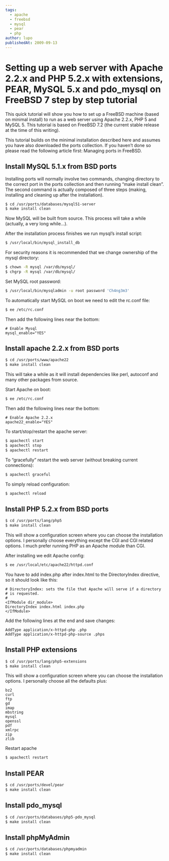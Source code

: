 ```yaml
---
tags:
  - apache
  - freebsd
  - mysql
  - pear
  - php
author: lupo
publishedAt: 2009-09-13
---
```


# Setting up a web server with Apache 2.2.x and PHP 5.2.x with extensions, PEAR, MySQL 5.x and pdo_mysql on FreeBSD 7 step by step tutorial

This quick tutorial will show you how to set up a FreeBSD machine (based on
minimal install) to run as a web server using Apache 2.2.x, PHP 5 and MySQL 5.
This tutorial is based on FreeBSD 7.2 (the current stable release at the time of
this writing).

This tutorial builds on the minimal installation described here and assumes you
have also downloaded the ports collection. If you haven’t done so please read
the following article first: Managing ports in FreeBSD.


## Install MySQL 5.1.x from BSD ports

Installing ports will normally involve two commands, changing directory to the
correct port in the ports collection and then running “make install clean”. The
second command is actually composed of three steps (making, installing and
cleaning up after the installation).

```sh
$ cd /usr/ports/databases/mysql51-server
$ make install clean
```

Now MySQL will be built from source. This process will take a while (actually, a
very long while…).

After the installation process finishes we run mysql’s install script:

```sh
$ /usr/local/bin/mysql_install_db
```

For security reasons it is recommended that we change ownership of the mysql
directory:

```sh
$ chown -R mysql /var/db/mysql/
$ chgrp -R mysql /var/db/mysql/
```

Set MySQL root password:

```sh
$ /usr/local/bin/mysqladmin -u root password 'Ch4ng3m3'
```

To automatically start MySQL on boot we need to edit the rc.conf file:

```sh
$ ee /etc/rc.conf
```

Then add the following lines near the bottom:

```
# Enable Mysql
mysql_enable="YES"
```

## Install apache 2.2.x from BSD ports

```sh
$ cd /usr/ports/www/apache22
$ make install clean
```

This will take a while as it will install dependencies like perl, autoconf and
many other packages from source.

Start Apache on boot:

```sh
$ ee /etc/rc.conf
```

Then add the following lines near the bottom:

```
# Enable Apache 2.2.x
apache22_enable="YES"
```

To start/stop/restart the apache server:

```sh
$ apachectl start
$ apachectl stop
$ apachectl restart
```

To “gracefully” restart the web server (without breaking current connections):

```sh
$ apachectl graceful
```

To simply reload configuration:

```sh
$ apachectl reload
```

## Install PHP 5.2.x from BSD ports

```sh
$ cd /usr/ports/lang/php5
$ make install clean
```

This will show a configuration screen where you can choose the installation
options. I personally choose everything except the CGI and CGI related options.
I much prefer running PHP as an Apache module than CGI.

After installing we edit Apache config:

```sh
$ ee /usr/local/etc/apache22/httpd.conf
```

You have to add index.php after index.html to the DirectoryIndex directive, so
it should look like this:

```
# DirectoryIndex: sets the file that Apache will serve if a directory
# is requested.
#
<IfModule dir_module>
DirectoryIndex index.html index.php
</IfModule>
```

Add the following lines at the end and save changes:

```
AddType application/x-httpd-php .php
AddType application/x-httpd-php-source .phps
```

## Install PHP extensions

```sh
$ cd /usr/ports/lang/php5-extensions
$ make install clean
```

This will show a configuration screen where you can choose the installation
options. I personally choose all the defaults plus:

```
bz2
curl
ftp
gd
imap
mbstring
mysql
openssl
pdf
xmlrpc
zip
zlib
```

Restart apache

```sh
$ apachectl restart
```

## Install PEAR

```sh
$ cd /usr/ports/devel/pear
$ make install clean
```

## Install pdo_mysql

```sh
$ cd /usr/ports/databases/php5-pdo_mysql
$ make install clean
```

## Install phpMyAdmin

```sh
$ cd /usr/ports/databases/phpmyadmin
$ make install clean
```
